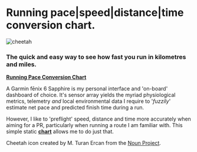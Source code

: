 # Running pace|speed|distance|time conversion chart.

 ![cheetah](https://github.com/wachilt/running-pace-conversion-chart/blob/master/noun_Cheetah_1497693.svg)

### The quick and easy way to see how fast you run in kilometres and miles.

**[Running Pace Conversion Chart](http://wachilt.github.io/running-pace-conversion-chart/)**

A Garmin fēnix 6 Sapphire is my personal interface and 'on-board' dashboard of choice. It's sensor array yields the myriad physiological metrics, telemetry *and* local environmental data I require to '*fuzzily*' estimate net pace and predicted finish time during a run.

However, I like to 'preflight' speed, distance and time more accurately when aiming for a PR, particularly when running a route I am familiar with. This simple static **[chart](http://wachilt.github.io/running-pace-conversion-chart/)** allows me to do just that.


Cheetah icon created by M. Turan Ercan from the [Noun Project](https://thenounproject.com/mte).
